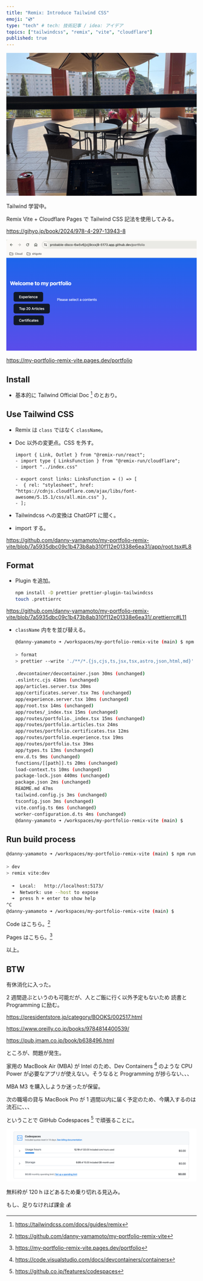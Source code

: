 ```yaml
---
title: "Remix: Introduce Tailwind CSS"
emoji: "💿"
type: "tech" # tech: 技術記事 / idea: アイデア
topics: ["tailwindcss", "remix", "vite", "cloudflare"]
published: true
---
```

![cafe](/images/c229320e0b3aa9-b.jpeg)

Tailwind 学習中。

Remix Vite + Cloudflare Pages で Tailwind CSS 記法を使用してみる。

https://gihyo.jp/book/2024/978-4-297-13943-8

![site](/images/c229320e0b3aa9-c.png)

https://my-portfolio-remix-vite.pages.dev/portfolio

## Install
- 基本的に Tailwind Official Doc [^2] のとおり。

## Use Tailwind CSS
- Remix は `class` ではなく `className`。
- Doc 以外の変更点。CSS を外す。
    ```diff: app/routes/portfolio.tsx
    import { Link, Outlet } from "@remix-run/react";
    - import type { LinksFunction } from "@remix-run/cloudflare";
    - import "../index.css"

    - export const links: LinksFunction = () => [
    -  { rel: "stylesheet", href: "https://cdnjs.cloudflare.com/ajax/libs/font-awesome/5.15.1/css/all.min.css" },
    - ];
    ```
- Tailwindcss への変換は ChatGPT に聞く。

- import する。

https://github.com/danny-yamamoto/my-portfolio-remix-vite/blob/7a5935dbc09c1b473b8ab310f112e01338e6ea31/app/root.tsx#L8

## Format
- Plugin を追加。
    ```bash
    npm install -D prettier prettier-plugin-tailwindcss
    touch .prettierrc
    ```

https://github.com/danny-yamamoto/my-portfolio-remix-vite/blob/7a5935dbc09c1b473b8ab310f112e01338e6ea31/.prettierrc#L11

- `className` 内をを並び替える。
    ```bash
    @danny-yamamoto ➜ /workspaces/my-portfolio-remix-vite (main) $ npm run format

    > format
    > prettier --write './**/*.{js,cjs,ts,jsx,tsx,astro,json,html,md}'

    .devcontainer/devcontainer.json 30ms (unchanged)
    .eslintrc.cjs 416ms (unchanged)
    app/articles.server.tsx 30ms
    app/certificates.server.tsx 7ms (unchanged)
    app/experience.server.tsx 10ms (unchanged)
    app/root.tsx 14ms (unchanged)
    app/routes/_index.tsx 15ms (unchanged)
    app/routes/portfolio._index.tsx 15ms (unchanged)
    app/routes/portfolio.articles.tsx 24ms
    app/routes/portfolio.certificates.tsx 12ms
    app/routes/portfolio.experience.tsx 19ms
    app/routes/portfolio.tsx 39ms
    app/types.ts 13ms (unchanged)
    env.d.ts 9ms (unchanged)
    functions/[[path]].ts 20ms (unchanged)
    load-context.ts 10ms (unchanged)
    package-lock.json 440ms (unchanged)
    package.json 2ms (unchanged)
    README.md 47ms
    tailwind.config.js 3ms (unchanged)
    tsconfig.json 3ms (unchanged)
    vite.config.ts 6ms (unchanged)
    worker-configuration.d.ts 4ms (unchanged)
    @danny-yamamoto ➜ /workspaces/my-portfolio-remix-vite (main) $ 
    ```

## Run build process
```bash
@danny-yamamoto ➜ /workspaces/my-portfolio-remix-vite (main) $ npm run dev

> dev
> remix vite:dev

  ➜  Local:   http://localhost:5173/
  ➜  Network: use --host to expose
  ➜  press h + enter to show help
^C
@danny-yamamoto ➜ /workspaces/my-portfolio-remix-vite (main) $ 
```

Code はこちら。[^4]

Pages はこちら。[^5]

以上。

## BTW
有休消化に入った。

2 週間遊ぶというのも可能だが、人とご飯に行く以外予定もないため 読書と Programming に励む。

https://presidentstore.jp/category/BOOKS/002517.html

https://www.oreilly.co.jp/books/9784814400539/

https://pub.jmam.co.jp/book/b638496.html

ところが、問題が発生。

家用の MacBook Air (MBA) が Intel のため、Dev Containers [^3] のような CPU Power が必要なアプリが使えない。そうなると Programming が捗らない、、、

MBA M3 を購入しようか迷ったが保留。

次の職場の貸与 MacBook Pro が 1 週間以内に届く予定のため、今購入するのは流石に、、、

ということで GitHub Codespaces [^1] で頑張ることに。

![github](/images/c229320e0b3aa9-a.png)

無料枠が 120 h ほどあるため乗り切れる見込み。

もし、足りなければ課金 💰

[^1]: https://github.co.jp/features/codespaces
[^2]: https://tailwindcss.com/docs/guides/remix
[^3]: https://code.visualstudio.com/docs/devcontainers/containers
[^4]: https://github.com/danny-yamamoto/my-portfolio-remix-vite
[^5]: https://my-portfolio-remix-vite.pages.dev/portfolio
